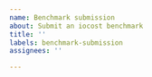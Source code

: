 ```yaml
---
name: Benchmark submission
about: Submit an iocost benchmark
title: ''
labels: benchmark-submission
assignees: ''

---
```


<!-- To submit an iocost benchmark, drag-and-drop your benchmark in `.json.gz` format here then submit the issue! -->
